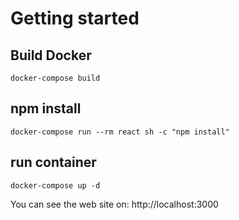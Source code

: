 # Getting started
## Build Docker  
```
docker-compose build
```

## npm install
```
docker-compose run --rm react sh -c "npm install"  
```
## run container  
```
docker-compose up -d  
```

You can see the web site on: http://localhost:3000
